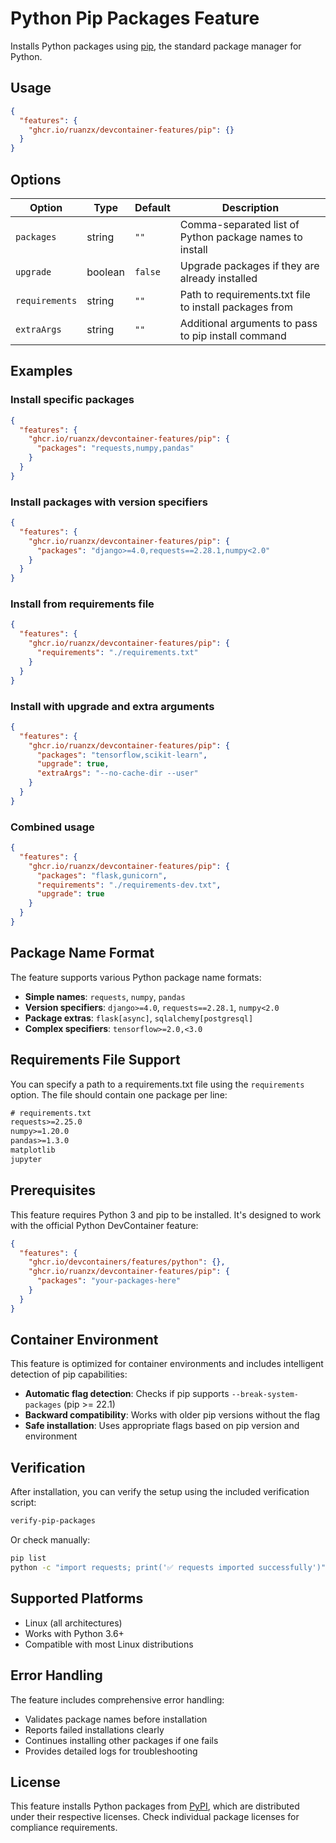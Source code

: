 # Python Pip Packages Feature

Installs Python packages using [pip](https://pip.pypa.io/en/stable/), the standard package manager for Python.

## Usage

```json
{
  "features": {
    "ghcr.io/ruanzx/devcontainer-features/pip": {}
  }
}
```

## Options

| Option        | Type    | Default | Description                                                              |
| ------------- | ------- | ------- | ------------------------------------------------------------------------ |
| `packages`    | string  | `""`    | Comma-separated list of Python package names to install                 |
| `upgrade`     | boolean | `false` | Upgrade packages if they are already installed                          |
| `requirements`| string  | `""`    | Path to requirements.txt file to install packages from                  |
| `extraArgs`   | string  | `""`    | Additional arguments to pass to pip install command                     |

## Examples

### Install specific packages

```json
{
  "features": {
    "ghcr.io/ruanzx/devcontainer-features/pip": {
      "packages": "requests,numpy,pandas"
    }
  }
}
```

### Install packages with version specifiers

```json
{
  "features": {
    "ghcr.io/ruanzx/devcontainer-features/pip": {
      "packages": "django>=4.0,requests==2.28.1,numpy<2.0"
    }
  }
}
```

### Install from requirements file

```json
{
  "features": {
    "ghcr.io/ruanzx/devcontainer-features/pip": {
      "requirements": "./requirements.txt"
    }
  }
}
```

### Install with upgrade and extra arguments

```json
{
  "features": {
    "ghcr.io/ruanzx/devcontainer-features/pip": {
      "packages": "tensorflow,scikit-learn",
      "upgrade": true,
      "extraArgs": "--no-cache-dir --user"
    }
  }
}
```

### Combined usage

```json
{
  "features": {
    "ghcr.io/ruanzx/devcontainer-features/pip": {
      "packages": "flask,gunicorn",
      "requirements": "./requirements-dev.txt",
      "upgrade": true
    }
  }
}
```

## Package Name Format

The feature supports various Python package name formats:

- **Simple names**: `requests`, `numpy`, `pandas`
- **Version specifiers**: `django>=4.0`, `requests==2.28.1`, `numpy<2.0`
- **Package extras**: `flask[async]`, `sqlalchemy[postgresql]`
- **Complex specifiers**: `tensorflow>=2.0,<3.0`

## Requirements File Support

You can specify a path to a requirements.txt file using the `requirements` option. The file should contain one package per line:

```txt
# requirements.txt
requests>=2.25.0
numpy>=1.20.0
pandas>=1.3.0
matplotlib
jupyter
```

## Prerequisites

This feature requires Python 3 and pip to be installed. It's designed to work with the official Python DevContainer feature:

```json
{
  "features": {
    "ghcr.io/devcontainers/features/python": {},
    "ghcr.io/ruanzx/devcontainer-features/pip": {
      "packages": "your-packages-here"
    }
  }
}
```

## Container Environment

This feature is optimized for container environments and includes intelligent detection of pip capabilities:

- **Automatic flag detection**: Checks if pip supports `--break-system-packages` (pip >= 22.1)
- **Backward compatibility**: Works with older pip versions without the flag
- **Safe installation**: Uses appropriate flags based on pip version and environment

## Verification

After installation, you can verify the setup using the included verification script:

```bash
verify-pip-packages
```

Or check manually:

```bash
pip list
python -c "import requests; print('✅ requests imported successfully')"
```

## Supported Platforms

- Linux (all architectures)
- Works with Python 3.6+
- Compatible with most Linux distributions

## Error Handling

The feature includes comprehensive error handling:

- Validates package names before installation
- Reports failed installations clearly
- Continues installing other packages if one fails
- Provides detailed logs for troubleshooting

## License

This feature installs Python packages from [PyPI](https://pypi.org/), which are distributed under their respective licenses. Check individual package licenses for compliance requirements.
